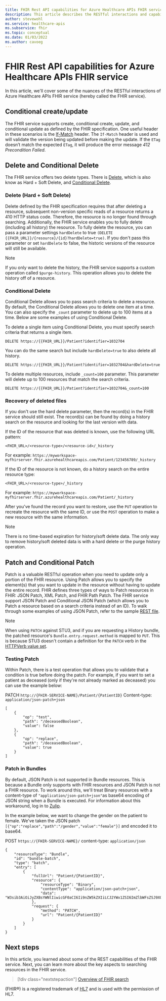 ```yaml
---
title: FHIR Rest API capabilities for Azure Healthcare APIs FHIR service
description: This article describes the RESTful interactions and capabilities for Azure Healthcare APIs FHIR service.
author: stevewohl
ms.service: healthcare-apis
ms.subservice: fhir
ms.topic: conceptual
ms.date: 01/03/2022
ms.author: cavoeg
---
```


# FHIR Rest API capabilities for Azure Healthcare APIs FHIR service

In this article, we'll cover some of the nuances of the RESTful interactions of Azure Healthcare APIs FHIR service (hereby called the FHIR service).

## Conditional create/update

The FHIR service supports create, conditional create, update, and conditional update as defined by the FHIR specification. One useful header in these scenarios is the [If-Match](https://www.hl7.org/fhir/http.html#concurrency) header. The `If-Match` header is used and will validate the version being updated before making the update. If the `ETag` doesn’t match the expected `ETag`, it will produce the error message *412 Precondition Failed*. 

## Delete and Conditional Delete

The FHIR service offers two delete types. There is [Delete](https://www.hl7.org/fhir/http.html#delete), which is also know as Hard + Soft Delete, and [Conditional Delete](https://www.hl7.org/fhir/http.html#3.1.0.7.1).

### Delete (Hard + Soft Delete)

Delete defined by the FHIR specification requires that after deleting a resource, subsequent non-version specific reads of a resource returns a 410 HTTP status code. Therefore, the resource is no longer found through searching. Additionally, the FHIR service enables you to fully delete (including all history) the resource. To fully delete the resource, you can pass a parameter settings `hardDelete` to true `(DELETE {{FHIR_URL}}/{resource}/{id}?hardDelete=true)`. If you don't pass this parameter or set `hardDelete` to false, the historic versions of the resource will still be available.

> [!NOTE]
> If you only want to delete the history, the FHIR service supports a custom operation called `$purge-history`. This operation allows you to delete the history off of a resource.

### Conditional Delete

 Conditional Delete allows you to pass search criteria to delete a resource. By default, the Conditional Delete allows you to delete one item at a time. You can also specify the `_count` parameter to delete up to 100 items at a time. Below are some examples of using Conditional Delete.

To delete a single item using Conditional Delete, you must specify search criteria that returns a single item.

`DELETE https://{{FHIR_URL}}/Patient?identifier=1032704`

You can do the same search but include `hardDelete=true` to also delete all history.

`DELETE https://{{FHIR_URL}}/Patient?identifier=1032704&hardDelete=true`

To delete multiple resources, include `_count=100` parameter. This parameter will delete up to 100 resources that match the search criteria.

`DELETE https://{{FHIR_URL}}/Patient?identifier=1032704&_count=100`
 
### Recovery of deleted files

If you don't use the hard delete parameter, then the record(s) in the FHIR service should still exist. The record(s) can be found by doing a history search on the resource and looking for the last version with data.
 
If the ID of the resource that was deleted is known, use the following URL pattern:

`<FHIR_URL>/<resource-type>/<resource-id>/_history`

For example: `https://myworkspace-myfhirserver.fhir.azurehealthcareapis.com/Patient/123456789/_history`
 
If the ID of the resource is not known, do a history search on the entire resource type:

`<FHIR_URL>/<resource-type>/_history`

For example: `https://myworkspace-myfhirserver.fhir.azurehealthcareapis.com/Patient/_history`

After you've found the record you want to restore, use the `PUT` operation to recreate the resource with the same ID, or use the `POST` operation to make a new resource with the same information.
 
> [!NOTE]
> There is no time-based expiration for history/soft delete data. The only way to remove history/soft deleted data is with a hard delete or the purge history operation.

## Patch and Conditional Patch

Patch is a valuable RESTful operation when you need to update only a portion of the FHIR resource. Using Patch allows you to specify the element(s) that you want to update in the resource without having to update the entire record. FHIR defines three types of ways to Patch resources in FHIR: JSON Patch, XML Patch, and FHIR Path Patch. The FHIR service support JSON Patch and Conditional JSON Patch (which allows you to Patch a resource based on a search criteria instead of an ID). To walk through some examples of using JSON Patch, refer to the sample [REST file](https://github.com/microsoft/fhir-server/blob/main/docs/rest/PatchRequests.http).

> [!NOTE]
> When using `PATCH` against STU3, and if you are requesting a History bundle, the patched resource's `Bundle.entry.request.method` is mapped to `PUT`. This is because STU3 doesn't contain a definition for the `PATCH` verb in the [HTTPVerb value set](http://hl7.org/fhir/STU3/valueset-http-verb.html).

### Testing Patch

Within Patch, there is a test operation that allows you to validate that a condition is true before doing the patch. For example, if you want to set a patient as deceased (only if they're not already marked as deceased) you can use the example below: 

PATCH `http://{FHIR-SERVICE-NAME}/Patient/{PatientID}`
Content-type: `application/json-patch+json`

```
[
	{
		"op": "test",
		"path": "/deceasedBoolean",
		"value": false
	},
	{
		"op": "replace",
		"path": "/deceasedBoolean",
		"value": true
	}
]

```

### Patch in Bundles

By default, JSON Patch is not supported in Bundle resources. This is because a Bundle only supports with FHIR resources and JSON Patch is not a FHIR resource. To work around this, we'll treat Binary resources with a content-type of `"application/json-patch+json"`as base64 encoding of JSON string when a Bundle is executed. For information about this workaround, log in to [Zulip](https://chat.fhir.org/#narrow/stream/179166-implementers/topic/Transaction.20with.20PATCH.20request). 

In the example below, we want to change the gender on the patient to female. We've taken the JSON patch `[{"op":"replace","path":"/gender","value":"female"}]` and encoded it to base64.

POST `https://{FHIR-SERVICE-NAME}/`
content-type: `application/json`

```
{
	"resourceType": "Bundle",
	"id": "bundle-batch",
	"type": "batch",
	"entry": [
		{
			"fullUrl": "Patient/{PatientID}",
			"resource": {
				"resourceType": "Binary",
				"contentType": "application/json-patch+json",
				"data": "W3sib3AiOiJyZXBsYWNlIiwicGF0aCI6Ii9nZW5kZXIiLCJ2YWx1ZSI6ImZlbWFsZSJ9XQ=="
			},
			"request": { 
				"method": "PATCH",
				"url": "Patient/{PatientID}"
			}
		}
	]
}

```

## Next steps

In this article, you learned about some of the REST capabilities of the FHIR service. Next, you can learn more about the key aspects to searching resources in the FHIR service. 

>[!div class="nextstepaction"]
>[Overview of FHIR search](overview-of-search.md)

(FHIR&#174;) is a registered trademark of [HL7](https://hl7.org/fhir/) and is used with the permission of HL7.


